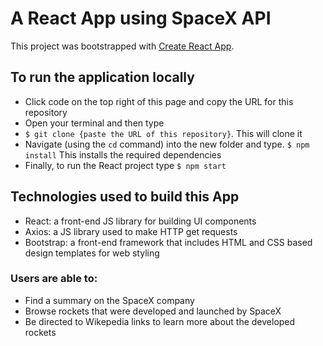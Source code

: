 # A React App using SpaceX API

This project was bootstrapped with [Create React App](https://github.com/facebook/create-react-app).

## To run the application locally

- Click code on the top right of this page and copy the URL for this repository
- Open your terminal and then type
- `$ git clone {paste the URL of this repository}`. This will clone it
- Navigate (using the `cd` command) into the new folder and type. `$ npm install` This installs the required dependencies
- Finally, to run the React project type `$ npm start`

## Technologies used to build this App

- React: a front-end JS library for building UI components
- Axios: a JS library used to make HTTP get requests
- Bootstrap: a front-end framework that includes HTML and CSS based design templates for web styling

### Users are able to:

- Find a summary on the SpaceX company
- Browse rockets that were developed and launched by SpaceX
- Be directed to Wikepedia links to learn more about the developed rockets

